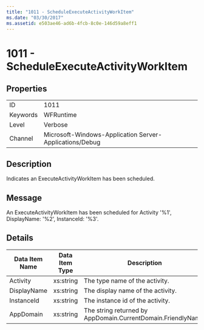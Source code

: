 ```yaml
---
title: "1011 - ScheduleExecuteActivityWorkItem"
ms.date: "03/30/2017"
ms.assetid: e503ae46-ad6b-4fcb-8c0e-146d59a8eff1
---
```

# 1011 - ScheduleExecuteActivityWorkItem
## Properties  
  
|||  
|-|-|  
|ID|1011|  
|Keywords|WFRuntime|  
|Level|Verbose|  
|Channel|Microsoft-Windows-Application Server-Applications/Debug|  
  
## Description  
 Indicates an ExecuteActivityWorkItem has been scheduled.  
  
## Message  
 An ExecuteActivityWorkItem has been scheduled for Activity '%1', DisplayName: '%2', InstanceId: '%3'.  
  
## Details  
  
|Data Item Name|Data Item Type|Description|  
|--------------------|--------------------|-----------------|  
|Activity|xs:string|The type name of the activity.|  
|DisplayName|xs:string|The display name of the activity.|  
|InstanceId|xs:string|The instance id of the activity.|  
|AppDomain|xs:string|The string returned by AppDomain.CurrentDomain.FriendlyName.|
